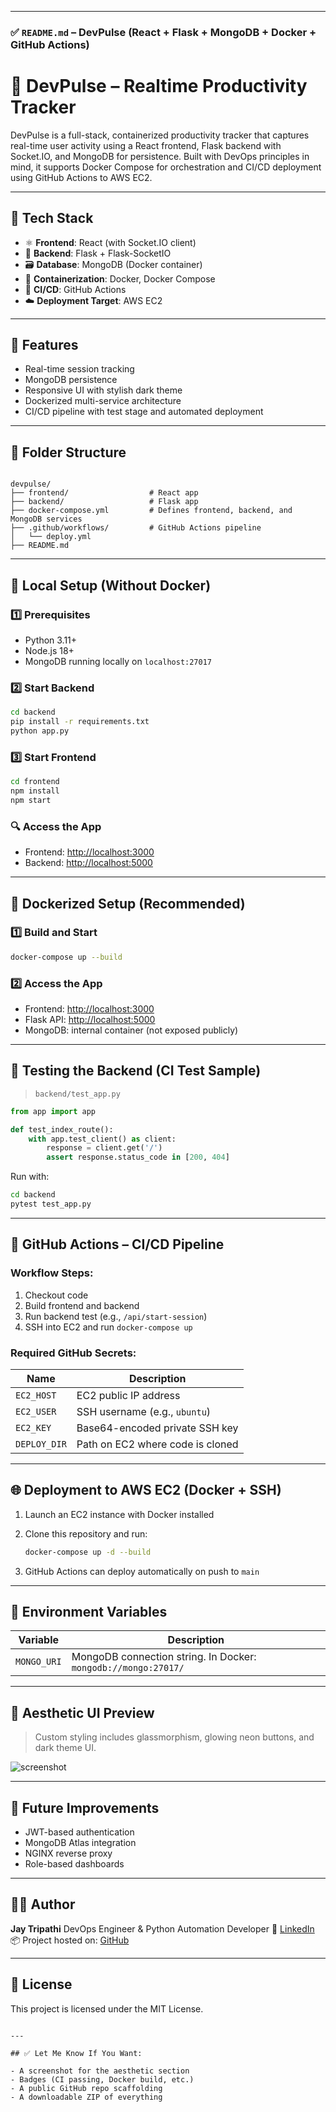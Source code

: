 

---

### ✅ `README.md` – **DevPulse** (React + Flask + MongoDB + Docker + GitHub Actions)


# 🚀 DevPulse – Realtime Productivity Tracker

DevPulse is a full-stack, containerized productivity tracker that captures real-time user activity using a React frontend, Flask backend with Socket.IO, and MongoDB for persistence. Built with DevOps principles in mind, it supports Docker Compose for orchestration and CI/CD deployment using GitHub Actions to AWS EC2.

---

## 🧩 Tech Stack

- ⚛️ **Frontend**: React (with Socket.IO client)
- 🐍 **Backend**: Flask + Flask-SocketIO
- 🗃️ **Database**: MongoDB (Docker container)
- 🐳 **Containerization**: Docker, Docker Compose
- 🔁 **CI/CD**: GitHub Actions
- ☁️ **Deployment Target**: AWS EC2

---

## 📸 Features

- Real-time session tracking
- MongoDB persistence
- Responsive UI with stylish dark theme
- Dockerized multi-service architecture
- CI/CD pipeline with test stage and automated deployment

---

## 📁 Folder Structure

```

devpulse/
├── frontend/                  # React app
├── backend/                   # Flask app
├── docker-compose.yml         # Defines frontend, backend, and MongoDB services
├── .github/workflows/         # GitHub Actions pipeline
│   └── deploy.yml
├── README.md

````

---

## 🚀 Local Setup (Without Docker)

### 1️⃣ Prerequisites

- Python 3.11+
- Node.js 18+
- MongoDB running locally on `localhost:27017`

### 2️⃣ Start Backend

```bash
cd backend
pip install -r requirements.txt
python app.py
````

### 3️⃣ Start Frontend

```bash
cd frontend
npm install
npm start
```

### 🔍 Access the App

* Frontend: [http://localhost:3000](http://localhost:3000)
* Backend: [http://localhost:5000](http://localhost:5000)

---

## 🐳 Dockerized Setup (Recommended)

### 1️⃣ Build and Start

```bash
docker-compose up --build
```

### 2️⃣ Access the App

* Frontend: [http://localhost:3000](http://localhost:3000)
* Flask API: [http://localhost:5000](http://localhost:5000)
* MongoDB: internal container (not exposed publicly)

---

## 🧪 Testing the Backend (CI Test Sample)

> `backend/test_app.py`

```python
from app import app

def test_index_route():
    with app.test_client() as client:
        response = client.get('/')
        assert response.status_code in [200, 404]
```

Run with:

```bash
cd backend
pytest test_app.py
```

---

## 🔐 GitHub Actions – CI/CD Pipeline

### Workflow Steps:

1. Checkout code
2. Build frontend and backend
3. Run backend test (e.g., `/api/start-session`)
4. SSH into EC2 and run `docker-compose up`

### Required GitHub Secrets:

| Name         | Description                      |
| ------------ | -------------------------------- |
| `EC2_HOST`   | EC2 public IP address            |
| `EC2_USER`   | SSH username (e.g., `ubuntu`)    |
| `EC2_KEY`    | Base64-encoded private SSH key   |
| `DEPLOY_DIR` | Path on EC2 where code is cloned |

---

## 🌐 Deployment to AWS EC2 (Docker + SSH)

1. Launch an EC2 instance with Docker installed
2. Clone this repository and run:

   ```bash
   docker-compose up -d --build
   ```
3. GitHub Actions can deploy automatically on push to `main`

---

## 🧠 Environment Variables

| Variable    | Description                                                    |
| ----------- | -------------------------------------------------------------- |
| `MONGO_URI` | MongoDB connection string. In Docker: `mongodb://mongo:27017/` |

---

## 💅 Aesthetic UI Preview

> Custom styling includes glassmorphism, glowing neon buttons, and dark theme UI.

![screenshot](link-to-screenshot-if-hosted)

---

## 📌 Future Improvements

* JWT-based authentication
* MongoDB Atlas integration
* NGINX reverse proxy
* Role-based dashboards

---

## 👨‍💻 Author

**Jay Tripathi**
DevOps Engineer & Python Automation Developer
📧 [LinkedIn](https://linkedin.com/in/your-profile)
📦 Project hosted on: [GitHub](https://github.com/your-username/devpulse)

---

## 📄 License

This project is licensed under the MIT License.

```

---

## ✅ Let Me Know If You Want:

- A screenshot for the aesthetic section
- Badges (CI passing, Docker build, etc.)
- A public GitHub repo scaffolding
- A downloadable ZIP of everything



